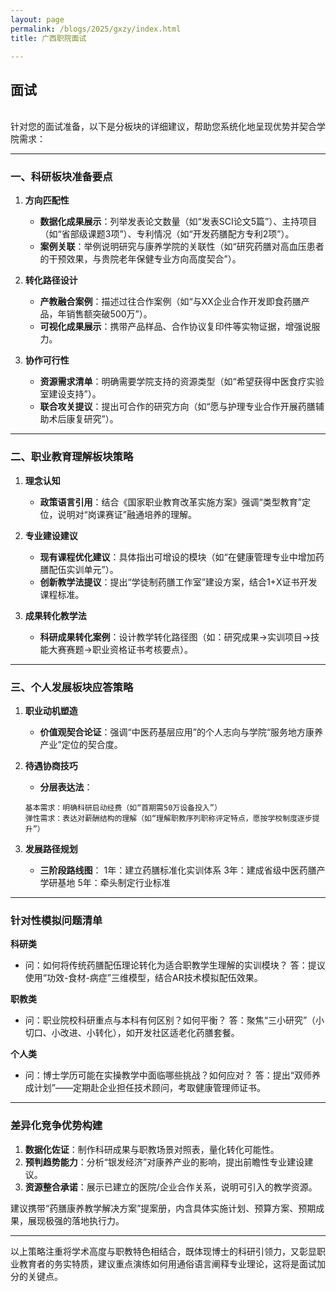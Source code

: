 ```yaml
---
layout: page
permalink: /blogs/2025/gxzy/index.html
title: 广西职院面试 

---
```


## 面试
<br>
针对您的面试准备，以下是分板块的详细建议，帮助您系统化地呈现优势并契合学院需求：

---

### **一、科研板块准备要点**
1. **方向匹配性**
   - **数据化成果展示**：列举发表论文数量（如“发表SCI论文5篇”）、主持项目（如“省部级课题3项”）、专利情况（如“开发药膳配方专利2项”）。
   - **案例关联**：举例说明研究与康养学院的关联性（如“研究药膳对高血压患者的干预效果，与贵院老年保健专业方向高度契合”）。

2. **转化路径设计**
   - **产教融合案例**：描述过往合作案例（如“与XX企业合作开发即食药膳产品，年销售额突破500万”）。
   - **可视化成果展示**：携带产品样品、合作协议复印件等实物证据，增强说服力。

3. **协作可行性**
   - **资源需求清单**：明确需要学院支持的资源类型（如“希望获得中医食疗实验室建设支持”）。
   - **联合攻关提议**：提出可合作的研究方向（如“愿与护理专业合作开展药膳辅助术后康复研究”）。

---

### **二、职业教育理解板块策略**
1. **理念认知**
   - **政策语言引用**：结合《国家职业教育改革实施方案》强调“类型教育”定位，说明对“岗课赛证”融通培养的理解。

2. **专业建设建议**
   - **现有课程优化建议**：具体指出可增设的模块（如“在健康管理专业中增加药膳配伍实训单元”）。
   - **创新教学法提议**：提出“学徒制药膳工作室”建设方案，结合1+X证书开发课程标准。

3. **成果转化教学法**
   - **科研成果转化案例**：设计教学转化路径图（如：研究成果→实训项目→技能大赛赛题→职业资格证书考核要点）。

---

### **三、个人发展板块应答策略**
1. **职业动机塑造**
   - **价值观契合论证**：强调“中医药基层应用”的个人志向与学院“服务地方康养产业”定位的契合度。

2. **待遇协商技巧**
   - **分层表达法**：
   ```plaintext
   基本需求：明确科研启动经费（如“首期需50万设备投入”）
   弹性需求：表达对薪酬结构的理解（如“理解职教序列职称评定特点，愿按学校制度逐步提升”）
   ```

3. **发展路径规划**
   - **三阶段路线图**：
   1年：建立药膳标准化实训体系
   3年：建成省级中医药膳产学研基地
   5年：牵头制定行业标准

---

### **针对性模拟问题清单**
**科研类**
- 问：如何将传统药膳配伍理论转化为适合职教学生理解的实训模块？
  答：提议使用“功效-食材-病症”三维模型，结合AR技术模拟配伍效果。

**职教类**
- 问：职业院校科研重点与本科有何区别？如何平衡？
  答：聚焦“三小研究”（小切口、小改进、小转化），如开发社区适老化药膳套餐。

**个人类**
- 问：博士学历可能在实操教学中面临哪些挑战？如何应对？
  答：提出“双师养成计划”——定期赴企业担任技术顾问，考取健康管理师证书。

---

### **差异化竞争优势构建**
1. **数据化佐证**：制作科研成果与职教场景对照表，量化转化可能性。
2. **预判趋势能力**：分析“银发经济”对康养产业的影响，提出前瞻性专业建设建议。
3. **资源整合承诺**：展示已建立的医院/企业合作关系，说明可引入的教学资源。

建议携带“药膳康养教学解决方案”提案册，内含具体实施计划、预算方案、预期成果，展现极强的落地执行力。

--- 

以上策略注重将学术高度与职教特色相结合，既体现博士的科研引领力，又彰显职业教育者的务实特质，建议重点演练如何用通俗语言阐释专业理论，这将是面试加分的关键点。


</p> 



<br>

